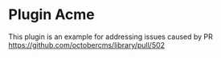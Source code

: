 # Plugin Acme

This plugin is an example for addressing issues caused by PR https://github.com/octobercms/library/pull/502
